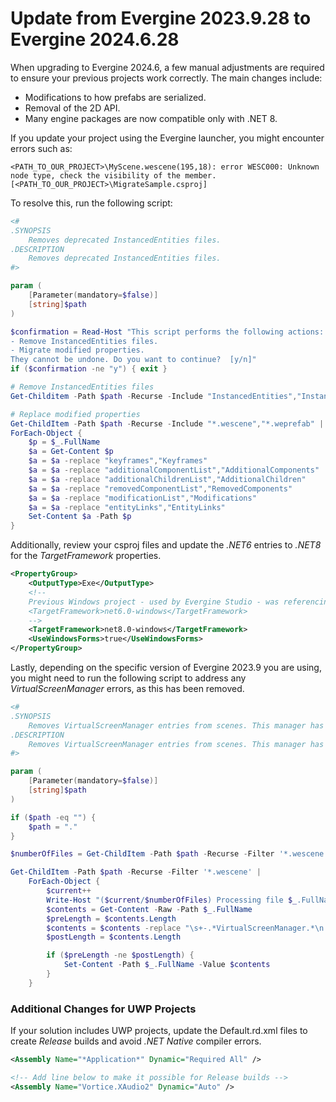 # Update from Evergine 2023.9.28 to Evergine 2024.6.28

When upgrading to Evergine 2024.6, a few manual adjustments are required to ensure your previous projects work correctly. The main changes include:

- Modifications to how prefabs are serialized.
- Removal of the 2D API.
- Many engine packages are now compatible only with .NET 8.

If you update your project using the Evergine launcher, you might encounter errors such as:

```
<PATH_TO_OUR_PROJECT>\MyScene.wescene(195,18): error WESC000: Unknown node type, check the visibility of the member. [<PATH_TO_OUR_PROJECT>\MigrateSample.csproj]
```

To resolve this, run the following script:

```powershell
<#
.SYNOPSIS
	Removes deprecated InstancedEntities files.
.DESCRIPTION
	Removes deprecated InstancedEntities files.
#>

param (
	[Parameter(mandatory=$false)]
    [string]$path
)

$confirmation = Read-Host "This script performs the following actions:
- Remove InstancedEntities files.
- Migrate modified properties.
They cannot be undone. Do you want to continue?  [y/n]"
if ($confirmation -ne "y") { exit }

# Remove InstancedEntities files 
Get-Childitem -Path $path -Recurse -Include "InstancedEntities","InstancedEntities.wefile" | Remove-Item -Force

# Replace modified properties
Get-ChildItem -Path $path -Recurse -Include "*.wescene","*.weprefab" | 
ForEach-Object {
    $p = $_.FullName
    $a = Get-Content $p
    $a = $a -replace "keyframes","Keyframes"
    $a = $a -replace "additionalComponentList","AdditionalComponents"
    $a = $a -replace "additionalChildrenList","AdditionalChildren"
    $a = $a -replace "removedComponentList","RemovedComponents"
    $a = $a -replace "modificationList","Modifications"
    $a = $a -replace "entityLinks","EntityLinks"
    Set-Content $a -Path $p
}
```

Additionally, review your csproj files and update the _.NET6_ entries to _.NET8_ for the _TargetFramework_ properties.

```xml
<PropertyGroup>
    <OutputType>Exe</OutputType>
    <!-- 
    Previous Windows project - used by Evergine Studio - was referencing .NET6. Do the same for the rest of your platform-specific start projects.
    <TargetFramework>net6.0-windows</TargetFramework>
    -->
    <TargetFramework>net8.0-windows</TargetFramework>
    <UseWindowsForms>true</UseWindowsForms>
</PropertyGroup>
```

Lastly, depending on the specific version of Evergine 2023.9 you are using, you might need to run the following script to address any _VirtualScreenManager_ errors, as this has been removed.

```powershell
<#
.SYNOPSIS
	Removes VirtualScreenManager entries from scenes. This manager has been removed.
.DESCRIPTION
	Removes VirtualScreenManager entries from scenes. This manager has been removed.
#>

param (
	[Parameter(mandatory=$false)]
    [string]$path
)

if ($path -eq "") {
    $path = "."
}

$numberOfFiles = Get-ChildItem -Path $path -Recurse -Filter '*.wescene' | Measure-Object | %{$_.Count}

Get-ChildItem -Path $path -Recurse -Filter '*.wescene' | 
    ForEach-Object {
        $current++
        Write-Host "($current/$numberOfFiles) Processing file $_.FullName"
        $contents = Get-Content -Raw -Path $_.FullName
        $preLength = $contents.Length
        $contents = $contents -replace "\s+-.*VirtualScreenManager.*\n.*\n.*\n.*\n.*\n.*\n.*", ""
        $postLength = $contents.Length

        if ($preLength -ne $postLength) {
            Set-Content -Path $_.FullName -Value $contents
        }
    }
```

### Additional Changes for UWP Projects

If your solution includes UWP projects, update the Default.rd.xml files to create _Release_ builds and avoid _.NET Native_ compiler errors.

```xml
<Assembly Name="*Application*" Dynamic="Required All" />

<!-- Add line below to make it possible for Release builds -->
<Assembly Name="Vortice.XAudio2" Dynamic="Auto" />
```